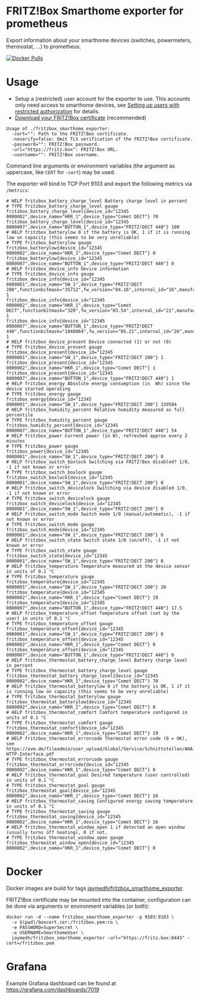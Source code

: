 # FRITZ!Box Smarthome exporter for prometheus
Export information about your smarthome devices (switches, powermeters, thermostat, ...) to prometheus.

[![Docker Pulls](https://img.shields.io/docker/pulls/jaymedh/fritzbox_smarthome_exporter)](https://hub.docker.com/repository/docker/jaymedh/fritzbox_smarthome_exporter)

# Usage

* Setup a (restricted) user account for the exporter to use. This accounts only need access to smarthome devices, see [Setting up users with restricted authorization](https://en.avm.de/service/fritzbox/fritzbox-5490/knowledge-base/publication/show/1522_Accessing-FRITZ-Box-from-the-home-network-with-user-accounts/) for details.
* [Download your FRITZ!Box certificate](https://en.avm.de/service/fritzbox/fritzbox-7390/knowledge-base/publication/show/1523_Downloading-your-FRITZ-Box-certificate-and-importing-it-to-your-computer/) (recommended)

```
Usage of ./fritzbox_smarthome_exporter:
  -cert="": Path to the FRITZ!Box certificate.
  -noverify=false: Omit TLS verification of the FRITZ!Box certificate.
  -password="": FRITZ!Box password.
  -url="https://fritz.box": FRITZ!Box URL.
  -username="": FRITZ!Box username.
```
Command line arguments or environment variables (the argument as uppercase, like `CERT` for `-cert`) may be used.


The exporter will bind to TCP Port 9103 and export the following metrics via `/metrics`:

```
# HELP fritzbox_battery_charge_level Battery charge level in percent
# TYPE fritzbox_battery_charge_level gauge
fritzbox_battery_charge_level{device_id="12345 0000002",device_name="HKR_1",device_type="Comet DECT"} 70
fritzbox_battery_charge_level{device_id="12345 0000007",device_name="BUTTON_1",device_type="FRITZ!DECT 440"} 100
# HELP fritzbox_batterylow 0 if the battery is OK, 1 if it is running low on capacity (this seems to be very unreliable)
# TYPE fritzbox_batterylow gauge
fritzbox_batterylow{device_id="12345 0000002",device_name="HKR_1",device_type="Comet DECT"} 0
fritzbox_batterylow{device_id="12345 0000007",device_name="BUTTON_1",device_type="FRITZ!DECT 440"} 0
# HELP fritzbox_device_info Device information
# TYPE fritzbox_device_info gauge
fritzbox_device_info{device_id="12345 0000001",device_name="SW_1",device_type="FRITZ!DECT 200",functionbitmask="35712",fw_version="04.16",internal_id="16",manufacturer="AVM"} 1
fritzbox_device_info{device_id="12345 0000002",device_name="HKR_1",device_type="Comet DECT",functionbitmask="320",fw_version="03.54",internal_id="21",manufacturer="AVM"} 1
fritzbox_device_info{device_id="12345 0000007",device_name="BUTTON_1",device_type="FRITZ!DECT 440",functionbitmask="1048864",fw_version="05.21",internal_id="26",manufacturer="AVM"} 1
# HELP fritzbox_device_present Device connected (1) or not (0)
# TYPE fritzbox_device_present gauge
fritzbox_device_present{device_id="12345 0000001",device_name="SW_1",device_type="FRITZ!DECT 200"} 1
fritzbox_device_present{device_id="12345 0000002",device_name="HKR_1",device_type="Comet DECT"} 1
fritzbox_device_present{device_id="12345 0000007",device_name="BUTTON_1",device_type="FRITZ!DECT 440"} 1
# HELP fritzbox_energy Absolute energy consumption (in  Wh) since the device started operating
# TYPE fritzbox_energy gauge
fritzbox_energy{device_id="12345 0000001",device_name="SW_1",device_type="FRITZ!DECT 200"} 339584
# HELP fritzbox_humidity_percent Relative humidity measured as full percentile
# TYPE fritzbox_humidity_percent gauge
fritzbox_humidity_percent{device_id="12345 0000007",device_name="BUTTON_1",device_type="FRITZ!DECT 440"} 54
# HELP fritzbox_power Current power (in W), refreshed approx every 2 minutes
# TYPE fritzbox_power gauge
fritzbox_power{device_id="12345 0000001",device_name="SW_1",device_type="FRITZ!DECT 200"} 0
# HELP fritzbox_switch_boxlock Switching via FRITZ!Box disabled? 1/0, -1 if not known or error
# TYPE fritzbox_switch_boxlock gauge
fritzbox_switch_boxlock{device_id="12345 0000001",device_name="SW_1",device_type="FRITZ!DECT 200"} 0
# HELP fritzbox_switch_devicelock Switching via device disabled 1/0, -1 if not known or error
# TYPE fritzbox_switch_devicelock gauge
fritzbox_switch_devicelock{device_id="12345 0000001",device_name="SW_1",device_type="FRITZ!DECT 200"} 0
# HELP fritzbox_switch_mode Switch mode 1/0 (manual/automatic), -1 if not known or error
# TYPE fritzbox_switch_mode gauge
fritzbox_switch_mode{device_id="12345 0000001",device_name="SW_1",device_type="FRITZ!DECT 200"} 0
# HELP fritzbox_switch_state Switch state 1/0 (on/off), -1 if not known or error
# TYPE fritzbox_switch_state gauge
fritzbox_switch_state{device_id="12345 0000001",device_name="SW_1",device_type="FRITZ!DECT 200"} 0
# HELP fritzbox_temperature Temperature measured at the device sensor in units of 0.1 °C
# TYPE fritzbox_temperature gauge
fritzbox_temperature{device_id="12345 0000001",device_name="SW_1",device_type="FRITZ!DECT 200"} 20
fritzbox_temperature{device_id="12345 0000002",device_name="HKR_1",device_type="Comet DECT"} 19
fritzbox_temperature{device_id="12345 0000007",device_name="BUTTON_1",device_type="FRITZ!DECT 440"} 17.5
# HELP fritzbox_temperature_offset Temperature offset (set by the user) in units of 0.1 °C
# TYPE fritzbox_temperature_offset gauge
fritzbox_temperature_offset{device_id="12345 0000001",device_name="SW_1",device_type="FRITZ!DECT 200"} 0
fritzbox_temperature_offset{device_id="12345 0000002",device_name="HKR_1",device_type="Comet DECT"} 0
fritzbox_temperature_offset{device_id="12345 0000007",device_name="BUTTON_1",device_type="FRITZ!DECT 440"} 0
# HELP fritzbox_thermostat_battery_charge_level Battery charge level in percent
# TYPE fritzbox_thermostat_battery_charge_level gauge
fritzbox_thermostat_battery_charge_level{device_id="12345 0000002",device_name="HKR_1",device_type="Comet DECT"} 70
# HELP fritzbox_thermostat_batterylow 0 if the battery is OK, 1 if it is running low on capacity (this seems to be very unreliable)
# TYPE fritzbox_thermostat_batterylow gauge
fritzbox_thermostat_batterylow{device_id="12345 0000002",device_name="HKR_1",device_type="Comet DECT"} 0
# HELP fritzbox_thermostat_comfort Comfort temperature configured in units of 0.1 °C
# TYPE fritzbox_thermostat_comfort gauge
fritzbox_thermostat_comfort{device_id="12345 0000002",device_name="HKR_1",device_type="Comet DECT"} 19
# HELP fritzbox_thermostat_errorcode Thermostat error code (0 = OK), see https://avm.de/fileadmin/user_upload/Global/Service/Schnittstellen/AHA-HTTP-Interface.pdf
# TYPE fritzbox_thermostat_errorcode gauge
fritzbox_thermostat_errorcode{device_id="12345 0000002",device_name="HKR_1",device_type="Comet DECT"} 0
# HELP fritzbox_thermostat_goal Desired temperature (user controlled) in units of 0.1 °C
# TYPE fritzbox_thermostat_goal gauge
fritzbox_thermostat_goal{device_id="12345 0000002",device_name="HKR_1",device_type="Comet DECT"} 16
# HELP fritzbox_thermostat_saving Configured energy saving temperature in units of 0.1 °C
# TYPE fritzbox_thermostat_saving gauge
fritzbox_thermostat_saving{device_id="12345 0000002",device_name="HKR_1",device_type="Comet DECT"} 16
# HELP fritzbox_thermostat_window_open 1 if detected an open window (usually turns off heating), 0 if not.
# TYPE fritzbox_thermostat_window_open gauge
fritzbox_thermostat_window_open{device_id="12345 0000002",device_name="HKR_1",device_type="Comet DECT"} 0
```


# Docker
Docker images are build for tags [jaymedh/fritzbox_smarthome_exporter](https://hub.docker.com/r/jaymedh/fritzbox_smarthome_exporter/).

FRITZ!Box certificate may be mounted into the container, configuration can be done via arguments or environment variables (or both):
```
docker run -d --name fritzbox_smarthome_exporter -p 9103:9103 \
  -v $(pwd)/boxcert.cer:/fritzbox.pem:ro \
  -e PASSWORD=SuperSecret \
  -e USERNAME=SmarthomeUser \
  jaymedh/fritzbox_smarthome_exporter -url="https://fritz.box:8443" -cert=/fritzbox.pem
```


# Grafana

Example Grafana dashboard can be found at https://grafana.com/dashboards/7019
